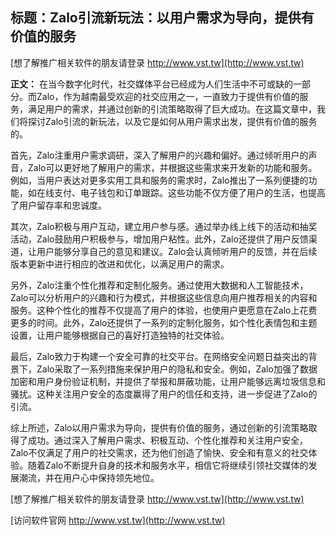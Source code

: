 ## **标题：Zalo引流新玩法：以用户需求为导向，提供有价值的服务**

[想了解推广相关软件的朋友请登录 http://www.vst.tw](http://www.vst.tw)

**正文：**
在当今数字化时代，社交媒体平台已经成为人们生活中不可或缺的一部分。而Zalo，作为越南最受欢迎的社交应用之一，一直致力于提供有价值的服务，满足用户的需求，并通过创新的引流策略取得了巨大成功。在这篇文章中，我们将探讨Zalo引流的新玩法，以及它是如何从用户需求出发，提供有价值的服务的。

首先，Zalo注重用户需求调研，深入了解用户的兴趣和偏好。通过倾听用户的声音，Zalo可以更好地了解用户的需求，并根据这些需求来开发新的功能和服务。例如，当用户表达对更多实用工具和服务的需求时，Zalo推出了一系列便捷的功能，如在线支付、电子钱包和订单跟踪。这些功能不仅方便了用户的生活，也提高了用户留存率和忠诚度。

其次，Zalo积极与用户互动，建立用户参与感。通过举办线上线下的活动和抽奖活动，Zalo鼓励用户积极参与，增加用户粘性。此外，Zalo还提供了用户反馈渠道，让用户能够分享自己的意见和建议。Zalo会认真倾听用户的反馈，并在后续版本更新中进行相应的改进和优化，以满足用户的需求。

另外，Zalo注重个性化推荐和定制化服务。通过使用大数据和人工智能技术，Zalo可以分析用户的兴趣和行为模式，并根据这些信息向用户推荐相关的内容和服务。这种个性化的推荐不仅提高了用户的体验，也使用户更愿意在Zalo上花费更多的时间。此外，Zalo还提供了一系列的定制化服务，如个性化表情包和主题设置，让用户能够根据自己的喜好打造独特的社交体验。

最后，Zalo致力于构建一个安全可靠的社交平台。在网络安全问题日益突出的背景下，Zalo采取了一系列措施来保护用户的隐私和安全。例如，Zalo加强了数据加密和用户身份验证机制，并提供了举报和屏蔽功能，让用户能够远离垃圾信息和骚扰。这种关注用户安全的态度赢得了用户的信任和支持，进一步促进了Zalo的引流。

综上所述，Zalo以用户需求为导向，提供有价值的服务，通过创新的引流策略取得了成功。通过深入了解用户需求、积极互动、个性化推荐和关注用户安全，Zalo不仅满足了用户的社交需求，还为他们创造了愉快、安全和有意义的社交体验。随着Zalo不断提升自身的技术和服务水平，相信它将继续引领社交媒体的发展潮流，并在用户心中保持领先地位。

[想了解推广相关软件的朋友请登录 http://www.vst.tw](http://www.vst.tw)


[访问软件官网 http://www.vst.tw](http://www.vst.tw)
